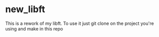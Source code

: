 # new_libft
This is a rework of my libft.
To use it just git clone on the project you're using and make in this repo
